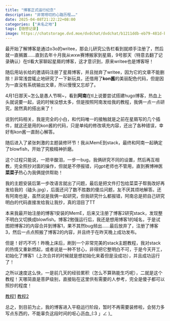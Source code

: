 ```yaml
---
title: "博客正式运行纪念"
description: "非常唠叨的心路历程……"
date: 2025-04-08T21:22:22+08:00
categories: ["未名之地"]
tags: [随想记录]
image: https://chatstorage.dvd.moe/dvdchat/dvdchat/b1211ddb-eb79-481d-b419-7123be01831f.jpg
---
```

最开始了解博客是通过o3o的writee，那会儿研究公告栏看到就顺手注册了，然后就一直搁置……直到去年十月我从wxw赛博搬家到星屑，9号那天（特意去翻了记录确认）在tl看大家聊起星屑的博客，这才意识到，原来writee也是博客呀！

随后用站长给的邀请码注册了星屑博客，并且抛弃了writee，因为它的文章不能删除！非常浅尝辄止地研究了一下新玩具，还借用了**kon酱**的美丽配色代码，但是因为一直没有系统输出文章，所以慢慢又忘却了。

4月1日那天~怎么是愚人节啊~，看到**阿南**在tl上说要尝试搭建hugo博客，热血上头就说要一起，说的时候没想太多，但是按照阿南发给我的教程，我俩一点一点研究，居然真的搭出来了！

说到代码相关，我是完全的小白，和代码唯一的接触就是之前在星屑写的几个插件，就这还是用的kon酱的代码，只是单纯的修改填充内容，还出了各种错误，幸好有kon酱一直耐心解答。

随后进入了紧张刺激的主题装修环节！我从MemE到stack，最终和阿南一起确定了blowfish，开始了究极精神折磨。

这个过程只能说，一把辛酸泪，一步一bug，我俩研究不同的设置，然后再互相教，完全照抄对面的操作，但就是不停报错，问gpt老师也不管用，直到赛博神医**菜菜子**热心为我俩提供帮助！

我的主题安装后第一步改语言就出了问题，最后是把文件打包给菜菜子帮我改好再发给我的（磕头.jpg），后面还问了数不胜数的傻瓜问题，友不厌其烦地解答。还有阿南也是，虽然说是我俩一起研究，但我研究什么都报错，阿南总是把自己研究明白的代码直接发给我让我抄，真的泪目了TT

本来我最开始注册的博客1安装的MemE，后来又注册了博客2研究stack，发现整不明白又切换成blowfish。博客2勉强运行后，我还是想用博客1的域名，于是试图把博客2的内容合并到博客1，果不其然bug频出……最后放弃了，注册了博客3，然后一点点照搬了博客2的内容，并且终于在昨天晚上成功发布。

但是！好巧不巧！昨晚上床后，刷到一个非常完美的stack主题教程，我对stack的热情又重新燃起，或者说是一种不甘心，非得把它整明白不可，于是今天开工，初始化了博客1（上次合并的时候就是想初始化来着但是没成功），并且成功运行了！

之所以速度这么快，一是前几天的经验累积（怎么不算熟能生巧呢），二就是这个教程！天哪简直是菩萨级别，直接贴在这里供有需要的人参考，完全是傻子都可以照抄的程度！

[教程1](https://www.xalaok.top/post/stack-modify/) [教程2](https://thirdshire.com/hugo-stack-renovation/)

总之，到目前为止，我的博客进入平稳运行阶段，暂时不再需要装修啦，会努力多写点东西的，不能辜负这段时间的呕心沥血_(:3 」∠ )_